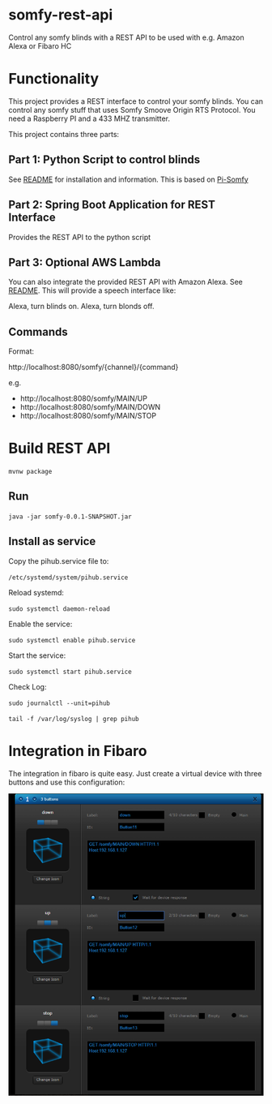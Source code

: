 # somfy-rest-api
Control any somfy blinds with a REST API to be used with e.g. Amazon Alexa or Fibaro HC

# Functionality

This project provides a REST interface to control your somfy blinds. You can control any somfy stuff that uses Somfy Smoove Origin RTS Protocol.
You need a Raspberry PI and a 433 MHZ transmitter.

This project contains three parts:

## Part 1: Python Script to control blinds
See [README](somfy-control-script/README.md) for installation and information.
This is based on [Pi-Somfy](https://github.com/Nickduino/Pi-Somfy)

## Part 2: Spring Boot Application for REST Interface
Provides the REST API to the python script

## Part 3: Optional AWS Lambda
You can also integrate the provided REST API with Amazon Alexa. See [README](aws-lambda/README.md).
This will provide a speech interface like:

Alexa, turn blinds on.
Alexa, turn blonds off.

## Commands

Format:

http://localhost:8080/somfy/{channel}/{command} 

e.g.

* http://localhost:8080/somfy/MAIN/UP 
* http://localhost:8080/somfy/MAIN/DOWN
* http://localhost:8080/somfy/MAIN/STOP

# Build REST API

`mvnw package`

## Run

`java -jar somfy-0.0.1-SNAPSHOT.jar`

## Install as service

Copy the pihub.service file to:

`/etc/systemd/system/pihub.service`
 
Reload systemd: 

`sudo systemctl daemon-reload`
 
Enable the service:

`sudo systemctl enable pihub.service`

Start the service:

`sudo systemctl start pihub.service`

Check Log:

`sudo journalctl --unit=pihub`

`tail -f /var/log/syslog | grep pihub`

# Integration in Fibaro
The integration in fibaro is quite easy. Just create a virtual device with three buttons and use this configuration:

![fibaro-config](fibaro.PNG)